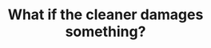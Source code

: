 ---
    order: 5
    title: "What if the cleaner damages something?"
    answer: "We strive to compensate you in the event of damage."
---